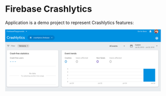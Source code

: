 # Firebase Crashlytics

Application is a demo project to represent Crashlytics features: 

![Firebase Crashlytics](https://raw.githubusercontent.com/dimitardanailov/AndroidFirebaseCrashlytics/master/images/FirebaseCrashAnalytics.png)